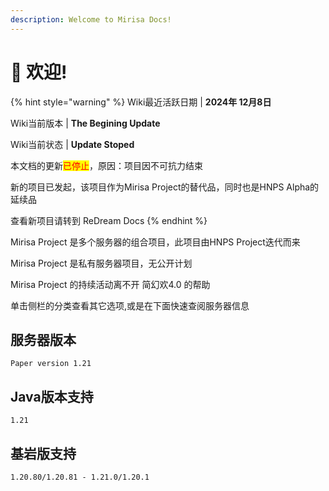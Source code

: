 ```yaml
---
description: Welcome to Mirisa Docs!
---
```


# 👋 欢迎!

{% hint style="warning" %}
Wiki最近活跃日期 | **2024年 12月8日**

Wiki当前版本         | **The Begining Update**

Wiki当前状态         | **Update Stoped**

本文档的更新<mark style="color:red;">已停止</mark>，原因：项目因不可抗力结束

新的项目已发起，该项目作为Mirisa Project的替代品，同时也是HNPS Alpha的延续品

查看新项目请转到 ReDream Docs
{% endhint %}

Mirisa Project 是多个服务器的组合项目，此项目由HNPS Project迭代而来

Mirisa Project 是私有服务器项目，无公开计划

Mirisa Project 的持续活动离不开 简幻欢4.0 的帮助

单击侧栏的分类查看其它选项,或是在下面快速查阅服务器信息

## 服务器版本

```
Paper version 1.21
```

## Java版本支持

```
1.21
```

## 基岩版支持

```
1.20.80/1.20.81 - 1.21.0/1.20.1
```
